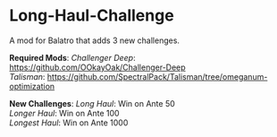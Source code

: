 # Long-Haul-Challenge
A mod for Balatro that adds 3 new challenges.

**Required Mods**:
*Challenger Deep*: https://github.com/OOkayOak/Challenger-Deep <br>
*Talisman*: https://github.com/SpectralPack/Talisman/tree/omeganum-optimization

**New Challenges**:
*Long Haul*: Win on Ante 50 <br>
*Longer Haul*: Win on Ante 100 <br>
*Longest Haul*: Win on Ante 1000

